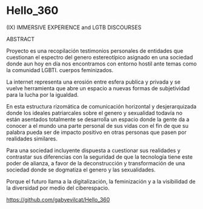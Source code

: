# Hello_360
(IX) IMMERSIVE EXPERIENCE and LGTB DISCOURSES 

ABSTRACT

Proyecto es una recopilación testimonios personales de entidades que cuestionan el
espectro del genero estereotípico asignado en una sociedad donde aun hoy en día nos encontramos con entorno hostil ante temas como la comunidad LGBTI. 
cuerpos feminizados.

La internet representa una erosión entre esfera publica y privada y se vuelve herramienta que abre un espacio a nuevas formas de subjetividad para la lucha por la igualdad.
  
En esta estructura rizomática  de comunicación horizontal y desjerarquizada donde los ideales patriarcales sobre el genero y sexualidad todavía no están asentados totalmente se desarrolla un espacio donde la gente da a conocer a el mundo una parte personal de sus vidas con el fin de que su palabra pueda ser de impacto positivo en otras personas que pasen por realidades similares.

Para una sociedad incluyente dispuesta a cuestionar sus realidades y contrastar sus diferencias con la seguridad de que la tecnología tiene este poder de alianza, a favor de la deconstrucción y transformación  de una sociedad donde se dogmatiza el genero y las sexualidades.  

Porque el futuro llama a la digitalización, la feminización y a la visibilidad de la diversidad por medio del ciberespacio. 
   
https://github.com/gabyevilcat/Hello_360
  
 
